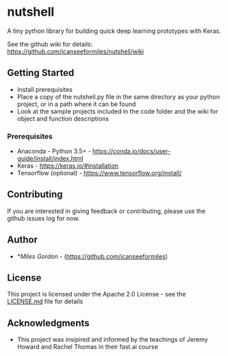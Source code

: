 # nutshell

A tiny python library for building quick deep learning prototypes with Keras.

See the github wiki for details: https://github.com/icanseeformiles/nutshell/wiki

## Getting Started

- Install prerequisites
- Place a copy of the nutshell.py file in the same directory as your python project, or in a path where it can be found
- Look at the sample projects included in the code folder and the wiki for object and function descriptions

### Prerequisites

- Anaconda - Python 3.5+ - https://conda.io/docs/user-guide/install/index.html
- Keras - https://keras.io/#installation
- Tensorflow (optional) - https://www.tensorflow.org/install/

## Contributing

If you are interested in giving feedback or contributing, please use the github issues log for now.

## Author

* **Miles Gordon* - (https://github.com/icanseeformiles)

## License

This project is licensed under the Apache 2.0 License - see the [LICENSE.md](LICENSE.md) file for details

## Acknowledgments

* This project was insipired and informed by the teachings of Jeremy Howard and Rachel Thomas in their fast.ai course
